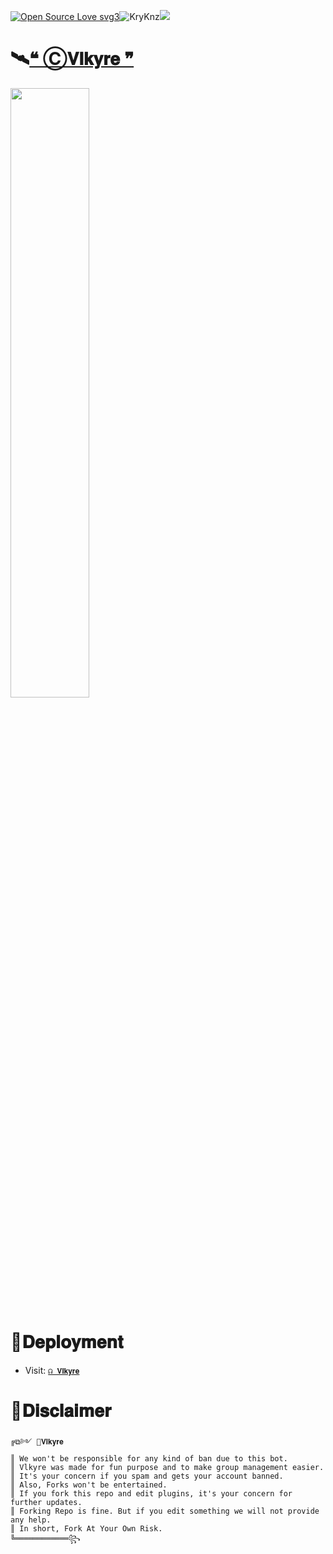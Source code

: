 [![Open Source Love svg3](https://badges.frapsoft.com/os/v3/open-source.svg?v=103)](https://github.com/ellerbrock/open-source-badges/)<img align="centre" src="https://img.shields.io/badge/Made%20for-VSCode-1f425f.svg" alt="KryKnz"/><img align="centre" src="https://img.shields.io/badge/Maintained%3F-yes-green.svg"/>

# 🛰️[❝ Ⓒ𝐕𝐥𝐤𝐲𝐫𝐞 ❞](https://Vlkyre.krakinzkon.repl.co) 

<img  width="50%" height="50%" img src="https://github.com/Kryknz/Vlkyre/blob/KryTek/%E1%B4%A0%CA%9F%E1%B4%8B%CA%8F%CA%80%E1%B4%87%F0%9F%94%8Ccord/%E1%B4%A0%CA%9F%E1%B4%8B%CA%8F%CA%80%E1%B4%87_Univ.png" />

# 🍂𝐃𝐞𝐩𝐥𝐨𝐲𝐦𝐞𝐧𝐭

- Visit: [`☊ 𝐕𝐥𝐤𝐲𝐫𝐞`](https://Vlkyre.krakinzkon.repl.co)

# 🍂𝐃𝐢𝐬𝐜𝐥𝐚𝐢𝐦𝐞𝐫

```
╔⧉༻ 🦋𝐕𝐥𝐤𝐲𝐫𝐞
║ We won't be responsible for any kind of ban due to this bot.
║ Vlkyre was made for fun purpose and to make group management easier.
║ It's your concern if you spam and gets your account banned.
║ Also, Forks won't be entertained.
║ If you fork this repo and edit plugins, it's your concern for further updates.
║ Forking Repo is fine. But if you edit something we will not provide any help.
║ In short, Fork At Your Own Risk.
╚════════════꧂
```
